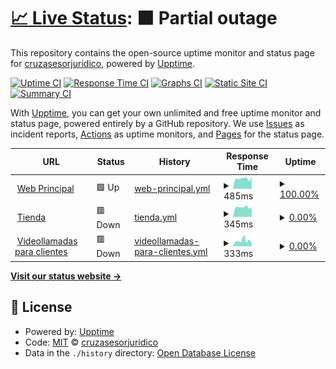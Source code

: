 # [📈 Live Status](https://estado.cruzasesorjuridico.com): <!--live status--> **🟧 Partial outage**

This repository contains the open-source uptime monitor and status page for [cruzasesorjuridico](https://estado.cruzasesorjuridico.com), powered by [Upptime](https://github.com/upptime/upptime).

[![Uptime CI](https://github.com/cruzasesorjuridico/estado/workflows/Uptime%20CI/badge.svg)](https://github.com/cruzasesorjuridico/estado/actions?query=workflow%3A%22Uptime+CI%22)
[![Response Time CI](https://github.com/cruzasesorjuridico/estado/workflows/Response%20Time%20CI/badge.svg)](https://github.com/cruzasesorjuridico/estado/actions?query=workflow%3A%22Response+Time+CI%22)
[![Graphs CI](https://github.com/cruzasesorjuridico/estado/workflows/Graphs%20CI/badge.svg)](https://github.com/cruzasesorjuridico/estado/actions?query=workflow%3A%22Graphs+CI%22)
[![Static Site CI](https://github.com/cruzasesorjuridico/estado/workflows/Static%20Site%20CI/badge.svg)](https://github.com/cruzasesorjuridico/estado/actions?query=workflow%3A%22Static+Site+CI%22)
[![Summary CI](https://github.com/cruzasesorjuridico/estado/workflows/Summary%20CI/badge.svg)](https://github.com/cruzasesorjuridico/estado/actions?query=workflow%3A%22Summary+CI%22)

With [Upptime](https://upptime.js.org), you can get your own unlimited and free uptime monitor and status page, powered entirely by a GitHub repository. We use [Issues](https://github.com/cruzasesorjuridico/estado/issues) as incident reports, [Actions](https://github.com/cruzasesorjuridico/estado/actions) as uptime monitors, and [Pages](https://estado.cruzasesorjuridico.com) for the status page.

<!--start: status pages-->
<!-- This summary is generated by Upptime (https://github.com/upptime/upptime) -->
<!-- Do not edit this manually, your changes will be overwritten -->
<!-- prettier-ignore -->
| URL | Status | History | Response Time | Uptime |
| --- | ------ | ------- | ------------- | ------ |
| <img alt="" src="https://favicons.githubusercontent.com/cruzasesorjuridico.com" height="13"> [Web Principal](https://cruzasesorjuridico.com) | 🟩 Up | [web-principal.yml](https://github.com/cruzasesorjuridico/estado/commits/HEAD/history/web-principal.yml) | <details><summary><img alt="Response time graph" src="./graphs/web-principal/response-time-week.png" height="20"> 485ms</summary><br><a href="https://estado.cruzasesorjuridico.com/history/web-principal"><img alt="Response time 438" src="https://img.shields.io/endpoint?url=https%3A%2F%2Fraw.githubusercontent.com%2Fcruzasesorjuridico%2Festado%2FHEAD%2Fapi%2Fweb-principal%2Fresponse-time.json"></a><br><a href="https://estado.cruzasesorjuridico.com/history/web-principal"><img alt="24-hour response time 556" src="https://img.shields.io/endpoint?url=https%3A%2F%2Fraw.githubusercontent.com%2Fcruzasesorjuridico%2Festado%2FHEAD%2Fapi%2Fweb-principal%2Fresponse-time-day.json"></a><br><a href="https://estado.cruzasesorjuridico.com/history/web-principal"><img alt="7-day response time 485" src="https://img.shields.io/endpoint?url=https%3A%2F%2Fraw.githubusercontent.com%2Fcruzasesorjuridico%2Festado%2FHEAD%2Fapi%2Fweb-principal%2Fresponse-time-week.json"></a><br><a href="https://estado.cruzasesorjuridico.com/history/web-principal"><img alt="30-day response time 427" src="https://img.shields.io/endpoint?url=https%3A%2F%2Fraw.githubusercontent.com%2Fcruzasesorjuridico%2Festado%2FHEAD%2Fapi%2Fweb-principal%2Fresponse-time-month.json"></a><br><a href="https://estado.cruzasesorjuridico.com/history/web-principal"><img alt="1-year response time 438" src="https://img.shields.io/endpoint?url=https%3A%2F%2Fraw.githubusercontent.com%2Fcruzasesorjuridico%2Festado%2FHEAD%2Fapi%2Fweb-principal%2Fresponse-time-year.json"></a></details> | <details><summary><a href="https://estado.cruzasesorjuridico.com/history/web-principal">100.00%</a></summary><a href="https://estado.cruzasesorjuridico.com/history/web-principal"><img alt="All-time uptime 99.86%" src="https://img.shields.io/endpoint?url=https%3A%2F%2Fraw.githubusercontent.com%2Fcruzasesorjuridico%2Festado%2FHEAD%2Fapi%2Fweb-principal%2Fuptime.json"></a><br><a href="https://estado.cruzasesorjuridico.com/history/web-principal"><img alt="24-hour uptime 100.00%" src="https://img.shields.io/endpoint?url=https%3A%2F%2Fraw.githubusercontent.com%2Fcruzasesorjuridico%2Festado%2FHEAD%2Fapi%2Fweb-principal%2Fuptime-day.json"></a><br><a href="https://estado.cruzasesorjuridico.com/history/web-principal"><img alt="7-day uptime 100.00%" src="https://img.shields.io/endpoint?url=https%3A%2F%2Fraw.githubusercontent.com%2Fcruzasesorjuridico%2Festado%2FHEAD%2Fapi%2Fweb-principal%2Fuptime-week.json"></a><br><a href="https://estado.cruzasesorjuridico.com/history/web-principal"><img alt="30-day uptime 99.78%" src="https://img.shields.io/endpoint?url=https%3A%2F%2Fraw.githubusercontent.com%2Fcruzasesorjuridico%2Festado%2FHEAD%2Fapi%2Fweb-principal%2Fuptime-month.json"></a><br><a href="https://estado.cruzasesorjuridico.com/history/web-principal"><img alt="1-year uptime 99.86%" src="https://img.shields.io/endpoint?url=https%3A%2F%2Fraw.githubusercontent.com%2Fcruzasesorjuridico%2Festado%2FHEAD%2Fapi%2Fweb-principal%2Fuptime-year.json"></a></details>
| <img alt="" src="https://favicons.githubusercontent.com/tienda.cruzasesorjuridico.com" height="13"> [Tienda](https://tienda.cruzasesorjuridico.com) | 🟥 Down | [tienda.yml](https://github.com/cruzasesorjuridico/estado/commits/HEAD/history/tienda.yml) | <details><summary><img alt="Response time graph" src="./graphs/tienda/response-time-week.png" height="20"> 345ms</summary><br><a href="https://estado.cruzasesorjuridico.com/history/tienda"><img alt="Response time 391" src="https://img.shields.io/endpoint?url=https%3A%2F%2Fraw.githubusercontent.com%2Fcruzasesorjuridico%2Festado%2FHEAD%2Fapi%2Ftienda%2Fresponse-time.json"></a><br><a href="https://estado.cruzasesorjuridico.com/history/tienda"><img alt="24-hour response time 350" src="https://img.shields.io/endpoint?url=https%3A%2F%2Fraw.githubusercontent.com%2Fcruzasesorjuridico%2Festado%2FHEAD%2Fapi%2Ftienda%2Fresponse-time-day.json"></a><br><a href="https://estado.cruzasesorjuridico.com/history/tienda"><img alt="7-day response time 345" src="https://img.shields.io/endpoint?url=https%3A%2F%2Fraw.githubusercontent.com%2Fcruzasesorjuridico%2Festado%2FHEAD%2Fapi%2Ftienda%2Fresponse-time-week.json"></a><br><a href="https://estado.cruzasesorjuridico.com/history/tienda"><img alt="30-day response time 365" src="https://img.shields.io/endpoint?url=https%3A%2F%2Fraw.githubusercontent.com%2Fcruzasesorjuridico%2Festado%2FHEAD%2Fapi%2Ftienda%2Fresponse-time-month.json"></a><br><a href="https://estado.cruzasesorjuridico.com/history/tienda"><img alt="1-year response time 391" src="https://img.shields.io/endpoint?url=https%3A%2F%2Fraw.githubusercontent.com%2Fcruzasesorjuridico%2Festado%2FHEAD%2Fapi%2Ftienda%2Fresponse-time-year.json"></a></details> | <details><summary><a href="https://estado.cruzasesorjuridico.com/history/tienda">0.00%</a></summary><a href="https://estado.cruzasesorjuridico.com/history/tienda"><img alt="All-time uptime 79.87%" src="https://img.shields.io/endpoint?url=https%3A%2F%2Fraw.githubusercontent.com%2Fcruzasesorjuridico%2Festado%2FHEAD%2Fapi%2Ftienda%2Fuptime.json"></a><br><a href="https://estado.cruzasesorjuridico.com/history/tienda"><img alt="24-hour uptime 0.00%" src="https://img.shields.io/endpoint?url=https%3A%2F%2Fraw.githubusercontent.com%2Fcruzasesorjuridico%2Festado%2FHEAD%2Fapi%2Ftienda%2Fuptime-day.json"></a><br><a href="https://estado.cruzasesorjuridico.com/history/tienda"><img alt="7-day uptime 0.00%" src="https://img.shields.io/endpoint?url=https%3A%2F%2Fraw.githubusercontent.com%2Fcruzasesorjuridico%2Festado%2FHEAD%2Fapi%2Ftienda%2Fuptime-week.json"></a><br><a href="https://estado.cruzasesorjuridico.com/history/tienda"><img alt="30-day uptime 68.43%" src="https://img.shields.io/endpoint?url=https%3A%2F%2Fraw.githubusercontent.com%2Fcruzasesorjuridico%2Festado%2FHEAD%2Fapi%2Ftienda%2Fuptime-month.json"></a><br><a href="https://estado.cruzasesorjuridico.com/history/tienda"><img alt="1-year uptime 79.87%" src="https://img.shields.io/endpoint?url=https%3A%2F%2Fraw.githubusercontent.com%2Fcruzasesorjuridico%2Festado%2FHEAD%2Fapi%2Ftienda%2Fuptime-year.json"></a></details>
| <img alt="" src="https://favicons.githubusercontent.com/clientes.cruzasesorjuridico.com" height="13"> [Videollamadas para clientes](https://clientes.cruzasesorjuridico.com) | 🟥 Down | [videollamadas-para-clientes.yml](https://github.com/cruzasesorjuridico/estado/commits/HEAD/history/videollamadas-para-clientes.yml) | <details><summary><img alt="Response time graph" src="./graphs/videollamadas-para-clientes/response-time-week.png" height="20"> 333ms</summary><br><a href="https://estado.cruzasesorjuridico.com/history/videollamadas-para-clientes"><img alt="Response time 910" src="https://img.shields.io/endpoint?url=https%3A%2F%2Fraw.githubusercontent.com%2Fcruzasesorjuridico%2Festado%2FHEAD%2Fapi%2Fvideollamadas-para-clientes%2Fresponse-time.json"></a><br><a href="https://estado.cruzasesorjuridico.com/history/videollamadas-para-clientes"><img alt="24-hour response time 136" src="https://img.shields.io/endpoint?url=https%3A%2F%2Fraw.githubusercontent.com%2Fcruzasesorjuridico%2Festado%2FHEAD%2Fapi%2Fvideollamadas-para-clientes%2Fresponse-time-day.json"></a><br><a href="https://estado.cruzasesorjuridico.com/history/videollamadas-para-clientes"><img alt="7-day response time 333" src="https://img.shields.io/endpoint?url=https%3A%2F%2Fraw.githubusercontent.com%2Fcruzasesorjuridico%2Festado%2FHEAD%2Fapi%2Fvideollamadas-para-clientes%2Fresponse-time-week.json"></a><br><a href="https://estado.cruzasesorjuridico.com/history/videollamadas-para-clientes"><img alt="30-day response time 1174" src="https://img.shields.io/endpoint?url=https%3A%2F%2Fraw.githubusercontent.com%2Fcruzasesorjuridico%2Festado%2FHEAD%2Fapi%2Fvideollamadas-para-clientes%2Fresponse-time-month.json"></a><br><a href="https://estado.cruzasesorjuridico.com/history/videollamadas-para-clientes"><img alt="1-year response time 910" src="https://img.shields.io/endpoint?url=https%3A%2F%2Fraw.githubusercontent.com%2Fcruzasesorjuridico%2Festado%2FHEAD%2Fapi%2Fvideollamadas-para-clientes%2Fresponse-time-year.json"></a></details> | <details><summary><a href="https://estado.cruzasesorjuridico.com/history/videollamadas-para-clientes">0.00%</a></summary><a href="https://estado.cruzasesorjuridico.com/history/videollamadas-para-clientes"><img alt="All-time uptime 75.67%" src="https://img.shields.io/endpoint?url=https%3A%2F%2Fraw.githubusercontent.com%2Fcruzasesorjuridico%2Festado%2FHEAD%2Fapi%2Fvideollamadas-para-clientes%2Fuptime.json"></a><br><a href="https://estado.cruzasesorjuridico.com/history/videollamadas-para-clientes"><img alt="24-hour uptime 0.00%" src="https://img.shields.io/endpoint?url=https%3A%2F%2Fraw.githubusercontent.com%2Fcruzasesorjuridico%2Festado%2FHEAD%2Fapi%2Fvideollamadas-para-clientes%2Fuptime-day.json"></a><br><a href="https://estado.cruzasesorjuridico.com/history/videollamadas-para-clientes"><img alt="7-day uptime 0.00%" src="https://img.shields.io/endpoint?url=https%3A%2F%2Fraw.githubusercontent.com%2Fcruzasesorjuridico%2Festado%2FHEAD%2Fapi%2Fvideollamadas-para-clientes%2Fuptime-week.json"></a><br><a href="https://estado.cruzasesorjuridico.com/history/videollamadas-para-clientes"><img alt="30-day uptime 61.84%" src="https://img.shields.io/endpoint?url=https%3A%2F%2Fraw.githubusercontent.com%2Fcruzasesorjuridico%2Festado%2FHEAD%2Fapi%2Fvideollamadas-para-clientes%2Fuptime-month.json"></a><br><a href="https://estado.cruzasesorjuridico.com/history/videollamadas-para-clientes"><img alt="1-year uptime 75.67%" src="https://img.shields.io/endpoint?url=https%3A%2F%2Fraw.githubusercontent.com%2Fcruzasesorjuridico%2Festado%2FHEAD%2Fapi%2Fvideollamadas-para-clientes%2Fuptime-year.json"></a></details>

<!--end: status pages-->

[**Visit our status website →**](https://estado.cruzasesorjuridico.com)

## 📄 License

- Powered by: [Upptime](https://github.com/upptime/upptime)
- Code: [MIT](./LICENSE) © [cruzasesorjuridico](https://estado.cruzasesorjuridico.com)
- Data in the `./history` directory: [Open Database License](https://opendatacommons.org/licenses/odbl/1-0/)
